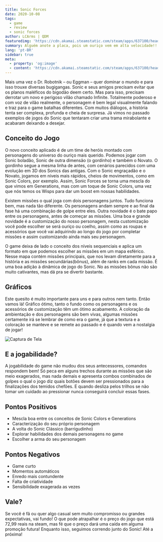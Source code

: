 ```yaml
---
title: Sonic Forces
date: 2020-10-08
tags: 
  - game
  - review
  - sonic forces
author: LCArms | QDM
featuredimg: 'https://cdn.akamai.steamstatic.com/steam/apps/637100/header.jpg'
summary: Alguém anote a placa, pois um ouriço vem em alta velocidade!!
lang: 'pt-BR'
sidebar: true
meta:
  - property: 'og:image'
  - content: 'https://cdn.akamai.steamstatic.com/steam/apps/637100/header.jpg'
---
```


Mais uma vez o Dr. Robotnik – ou Eggman – quer dominar o mundo e para isso trouxe diversas bugigangas. Sonic e seus amigos precisam evitar que os planos maléficos do bigodão deem certo. Mas para isso, precisam derrotar um novo e perigoso vilão chamado Infinite. Totalmente poderoso e com voz de vilão realmente, o personagem é bem legal visualmente falando e traz para o game batalhas diferentes. Com muitos diálogos, a história tenta ser complexa, profunda e cheia de surpresa. Já vimos no passado exemplos de jogos do Sonic que tentaram criar uma trama mirabolante e acabaram deixando a desejar.

## Conceito do Jogo

O novo conceito aplicado é de um time de heróis montado com personagens do universo do ouriço mais querido. Podemos jogar com Sonic boladão, Sonic de outra dimensão (o gordinho) e também o Novato. O gordinho segue a mesma linha de antes, com cenários parecidos com uma evolução em 3D dos Sonics das antigas. Com o Sonic engraçadão e o Novato, jogamos em níveis mais rápidos, cheios de movimentos, como em Sonic Colors, por exemplo. Assim, Sonic Forces se torna uma mescla do que vimos em Generations, mas com um toque de Sonic Colors, uma vez que nós temos os Wisps para dar um boost em nossas habilidades.

Existem missões o qual joga com dois personagens juntos. Tudo funciona bem, mas nada tão diferente. Os personagens andam sempre e ao final da fase há uma combinação de golpe entre eles. Outra novidade é o bate papo entre os personagens, antes de começar as missões. Uma boa e grande novidade é a customização do nosso personagem, nesta customização você pode escolher se será ouriço ou coelho, assim como as roupas e acessórios que você vai adquirindo ao longo do jogo por completar missões e assim customizando ainda mais seu personagem.

O game deixa de lado o conceito dos níveis sequenciais e aplica um formato em que podemos escolher as missões em um mapa esférico. Nesse mapa contém missões principais, que nos levam diretamente para a história e as missões secundárias(bônus), além de ranks em cada missão. É uma boa adição à dinâmica de jogo do Sonic. No as missões bônus não são muito cativantes, mas dá pra se divertir bastante.


## Gráficos

Este quesito é muito importante para uns e para outros nem tanto. Então vamos lá! Gráfico ótimo, tanto o fundo como os personagens e os acessórios de customização têm um ótimo acabamento. A coloração da ambientação e dos personagens são bem vivas, algumas missões certamente irá se lembrar de como era o game, já que a textura e a coloração se manteve e se remete ao passado e é quando vem a nostalgia de jogar! 

![Captura de Tela](https://i.imgur.com/yAytCtl.png)

## E a jogabilidade?

A jogabilidade do game não mudou dos seus antecessores, comandos respondem bem! Só peca em alguns trechos durante as missões que são meio exagerados, mas nada demais e apresenta combos combinados de golpes o qual o jogo diz quais botões devem ser pressionados para a finalizações dos temidos chefões. E quando desliza pelos trilhos se não tomar um cuidado ao pressionar nunca conseguirá concluir essas fases.

## Pontos Positivos

- Mescla boa entre os conceitos de Sonic Colors e Generations
- Caracterização do seu próprio personagem
- A volta do Sonic Clássico (barrigudinho)
- Explorar habilidades dos demais personagens no game
- Escolher a arma do seu personagem

## Pontos Negativos

- Game curto
- Momentos automáticos
- Enredo mais contundente
- Falta de criatividade
- Sensibilidade exagerada as vezes

## Vale?

Se você é fã ou quer algo casual sem muito compromisso ou grandes expectativas, vai fundo! O que pode atrapalhar é o preço do jogo que está 72,99 reais na steam, mas fé que o preço dará uma caída em alguma promoção futura! Enquanto isso, seguimos correndo junto do Sonic! Até a próxima!
